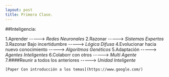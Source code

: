 ```yaml
---
layout: post
title: Primera Clase. 
---
```


##Inteligencia:

1.Aprender                              -----> _Redes Neuronales_
2.Razonar                               -----> _Sistemas Expertos_
3.Razonar Bajo incertidumbre            -----> _Lógica Difusa_
4.Evolucionar hacia nuevo conocimiento  -----> _Algoritmos Genéticos_
5.Adaptación                            -----> _Agentes Inteligentes_
6.Colaborr con otros                    -----> _Multi Agente_
7.####Reunir a todos los anteriores     -----> _Unidad Inteligente_
    
    
    [Paper Con introducción a los temas](https://www.google.com/)
    
